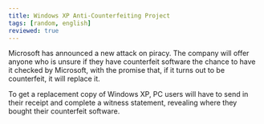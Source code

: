 ```yaml
---
title: Windows XP Anti-Counterfeiting Project
tags: [random, english]
reviewed: true
---
```

Microsoft has announced a new attack on piracy. The company will offer anyone who is unsure if they have counterfeit software the chance to have it checked by Microsoft, with the promise that, if it turns out to be counterfeit, it will replace it.

To get a replacement copy of Windows XP, PC users will have to send in their receipt and complete a witness statement, revealing where they bought their counterfeit software.  
